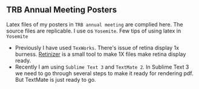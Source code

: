 ## TRB Annual Meeting Posters

Latex files of my posters in `TRB annual meeting` are complied here. The source files are replicable. I use os `Yosemite`. Few tips of using latex in `Yosemite`
* Previously I have used `TexWorks`. There's issue of retina display 1x burness. [Retinizer](http://retinizer.mikelpr.com) is a small tool to make 1X files make retina display ready.
* Recently I am using `Sublime Text 3` and `TextMate 2`. In Sublime Text 3 we need to go through several steps to make it ready for rendering pdf. But TextMate is just ready to go.